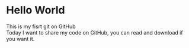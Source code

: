 # Hello World
This is my fisrt git on GitHub <br />
Today I want to share my code on GitHub, you can read and download if you want it.
